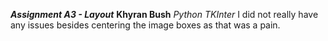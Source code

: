 ***Assignment A3 - Layout***
**Khyran Bush**
*Python TKInter* 
I did not really have any issues besides centering the image boxes as that was a pain. 
